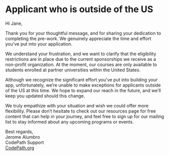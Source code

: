 # Applicant who is outside of the US

Hi Jane,

Thank you for your thoughtful message, and for sharing your dedication to completing the pre-work. We genuinely appreciate the time and effort you've put into your application.

We understand your frustration, and we want to clarify that the eligibility restrictions are in place due to the current sponsorships we receive as a non-profit organization. At the moment, our courses are only available to students enrolled at partner universities within the United States.

Although we recognize the significant effort you've put into building your app, unfortunately, we’re unable to make exceptions for applicants outside of the US at this time. We hope to expand our reach in the future, and we’ll keep you updated should this change.

We truly empathize with your situation and wish we could offer more flexibility. Please don’t hesitate to check out our resources page for free content that can help in your journey, and feel free to sign up for our mailing list to stay informed about any upcoming programs or events.

Best regards,  
Jerome Alumbro  
CodePath Support  
[CodePath.org](https://www.codepath.org/)
